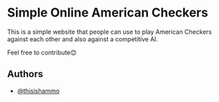 
# Simple Online American Checkers

This is a simple website that people can use to play American Checkers against each other and also against a competitive AI.

Feel free to contribute😊


## Authors

- [@thisishammo](https://www.github.com/thisishammo)

